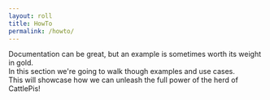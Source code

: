 ```yaml
---
layout: roll
title: HowTo
permalink: /howto/
---
```

Documentation can be great, but an example is sometimes worth its weight in gold.  
In this section we're going to walk though examples and use cases.  
This will showcase how we can unleash the full power of the herd of CattlePis!  
